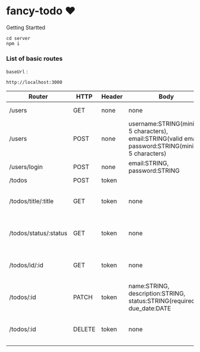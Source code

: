 # fancy-todo ❤️


Getting Startted
``` 
cd server 
npm i
```

### List of basic routes 
`baseUrl` :
```
http://localhost:3000
```
Router | HTTP | Header | Body | Description 
-------|--------|------- |-------|----
/users | GET | none | none | get all users 
/users | POST | none | username:STRING(minimal 5 characters), email:STRING(valid email), password:STRING(minimal 5 characters) | register user
/users/login | POST | none | email:STRING, password:STRING | user login
/todos | POST | token | 
/todos/title/:title | GET | token | none | get all todos with todo title/name
/todos/status/:status | GET | token | none | get all todos with specific status
/todos/id/:id | GET | token | none | get all todos with specific userID
/todos/:id | PATCH | token | name:STRING, description:STRING, status:STRING(required), due_date:DATE | edit e todo with specific userID
/todos/:id | DELETE | token | none | delete a todo with specific userID

